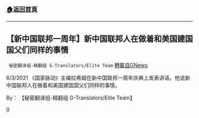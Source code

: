 ###  [:house:返回首頁](https://github.com/ourhimalayas/txt)
---

## 【新中国联邦一周年】新中国联邦人在做着和美国建国国父们同样的事情
` 秘密翻译组-精翻组 G-Translators/Elite Team` [轉載自GNews](https://gnews.org/zh-hans/1299298/)

6/3/2021 《国家脉动》主编拉希姆在新中国联邦一周年庆典上发表讲话。他说新中国联邦人在做着和美国建国国父们同样的事情。

By： 【秘密翻译组-精翻组 G-Translators/Elite Team】

0
